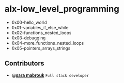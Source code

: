# alx-low_level_programming
- 0x00-hello_world 
- 0x01-variables_if_else_while
- 0x02-functions_nested_loops 
- 0x03-debugging
- 0x04-more_functions_nested_loops
- 0x05-pointers_arrays_strings
## Contributors

- @[**sara mabrouk**](https://github.com/Sara-mabrouk) `Full stack developer`

